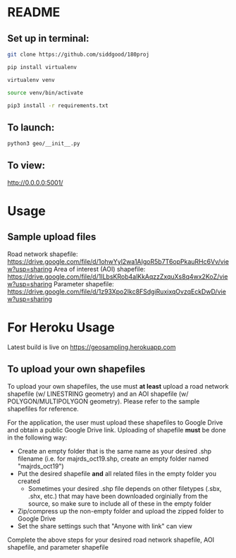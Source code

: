 # README

## Set up in terminal:

```sh
git clone https://github.com/siddgood/180proj

pip install virtualenv

virtualenv venv

source venv/bin/activate

pip3 install -r requirements.txt
```

## To launch:

```sh
python3 geo/__init__.py
```

## To view:

http://0.0.0.0:5001/ 

# Usage

## Sample upload files

Road network shapefile: https://drive.google.com/file/d/1ohwYyl2wa1AIgoR5b7T6opPkauRHc6Vv/view?usp=sharing
Area of interest (AOI) shapefile: https://drive.google.com/file/d/1ILbsKRob4alKkAqzzZxquXs8q4wx2KoZ/view?usp=sharing
Parameter shapefile: https://drive.google.com/file/d/1z93Xpo2Ikc8FSdgiRuxixqOvzqEckDwD/view?usp=sharing

# For Heroku Usage

Latest build is live on https://geosampling.herokuapp.com

## To upload your own shapefiles

To upload your own shapefiles, the use must **at least** upload a road network shapefile (w/ LINESTRING geometry) and an AOI shapefile (w/ POLYGON/MULTIPOLYGON geometry). Please refer to the sample shapefiles for reference.

For the application, the user must upload these shapefiles to Google Drive and obtain a public Google Drive link. Uploading of shapefile **must** be done in the following way:

* Create an empty folder that is the same name as your desired .shp filename (i.e. for majrds_oct19.shp, create an empty folder named "majrds_oct19")
* Put the desired shapefile **and** all related files in the empty folder you created 
  - Sometimes your desired .shp file depends on other filetypes (.sbx, .shx, etc.) that may have been downloaded orginially from the source, so make sure to include all of these in the empty folder
* Zip/compress up the non-empty folder and upload the zipped folder to Google Drive
* Set the share settings such that "Anyone with link" can view

Complete the above steps for your desired road network shapefile, AOI shapefile, and parameter shapefile


